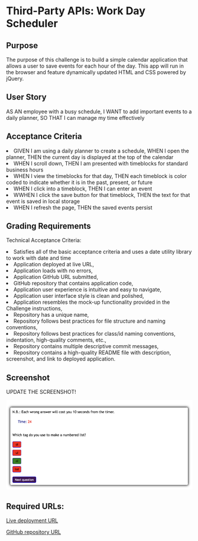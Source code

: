 <h1>Third-Party APIs: Work Day Scheduler</h1>

<h2>Purpose</h2>
<p>The purpose of this challenge is to build a simple calendar application that allows a user to save events for each hour of the day. This app will run in the browser and feature dynamically updated HTML and CSS powered by jQuery.</p>

<h2>User Story</h2>
<p>AS AN employee with a busy schedule, I WANT to add important events to a daily planner, SO THAT I can manage my time effectively
</p>

<h2>Acceptance Criteria</h2>
<li>GIVEN I am using a daily planner to create a schedule, WHEN I open the planner, THEN the current day is displayed at the top of the calendar</li>
<li>WHEN I scroll down, THEN I am presented with timeblocks for standard business hours</li>
<li>WHEN I view the timeblocks for that day, THEN each timeblock is color coded to indicate whether it is in the past, present, or future</li>
<li>WHEN I click into a timeblock, THEN I can enter an event</li>
<li>WWHEN I click the save button for that timeblock, THEN the text for that event is saved in local storage</li>
<li>WHEN I refresh the page, THEN the saved events persist</li>

<h2>Grading Requirements</h2>
<p>Technical Acceptance Criteria:</p>
<li>Satisfies all of the basic acceptance criteria and uses a date utility library to work with date and time</li>
<li>Application deployed at live URL,</li>
<li>Application loads with no errors,</li>
<li>Application GitHub URL submitted,</li>
<li>GitHub repository that contains application code,</li>
<li>Application user experience is intuitive and easy to navigate,</li>
<li>Application user interface style is clean and polished,</li>
<li>Application resembles the mock-up functionality provided in the Challenge instructions,</li>
<li>Repository has a unique name,</li>
<li>Repository follows best practices for file structure and naming conventions,</li>
<li>Repository follows best practices for class/id naming conventions, indentation, high-quality comments, etc.,</li>
<li>Repository contains multiple descriptive commit messages,</li>
<li>Repository contains a high-quality README file with description, screenshot, and link to deployed application.</li>

<h2>Screenshot</h2>

UPDATE THE SCREENSHOT!

![image](https://github.com/tornicke/web-apis-code-quiz/blob/2ee00741cdeb9a74c4a365d6ffde7148307d13dd/Assets/Screenshot.png) 

<h2>Required URLs:</h2>

[Live deployment URL](https://tornicke.github.io/work-day-scheduler)

[GitHub repository URL](https://github.com/tornicke/work-day-scheduler)